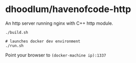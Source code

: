 dhoodlum/havenofcode-http
=========================

An http server running nginx with C++ http module.

```
./build.sh
```

```
# launches docker dev environment
./run.sh
```

Point your browser to `(docker-machine ip):1337`